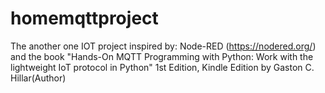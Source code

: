 # homemqttproject
The another one IOT project inspired by:
Node-RED (https://nodered.org/) and the book
"Hands-On MQTT Programming with Python: Work with the lightweight IoT protocol in Python" 1st Edition, Kindle Edition 
by Gaston C. Hillar(Author) 
